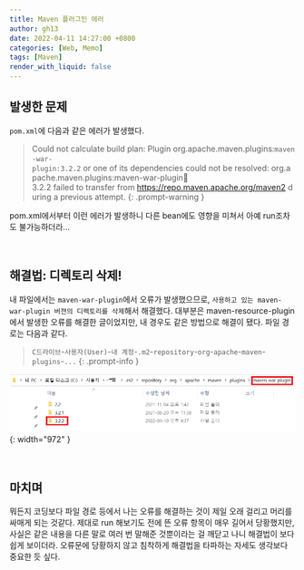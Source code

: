 ```yaml
---
title: Maven 플러그인 에러
author: gh13
date: 2022-04-11 14:27:00 +0800
categories: [Web, Memo]
tags: [Maven]
render_with_liquid: false
---
```


## 발생한 문제

`pom.xml`에 다음과 같은 에러가 발생했다.

> Could not calculate build plan: Plugin org.apache.maven.plugins:`maven-war-plugin:3.2.2` or one of its dependencies could not be resolved: org.apache.maven.plugins:maven-war-plugin:jar:3.2.2 failed to transfer from <https://repo.maven.apache.org/maven2> during a previous attempt.
{: .prompt-warning }

pom.xml에서부터 이런 에러가 발생하니 다른 bean에도 영향을 미쳐서 아예 run조차도 불가능하더라...

<br/>

## 해결법: 디렉토리 삭제!

내 파일에서는 `maven-war-plugin`에서 오류가 발생했으므로, `사용하고 있는 maven-war-plugin 버젼의 디렉토리를 삭제`해서 해결했다. 대부분은 maven-resource-plugin에서 발생한 오류를 해결한 글이었지만, 내 경우도 같은 방법으로 해결이 됐다. 파일 경로는 다음과 같다.  

> `C드라이브`-`사용자(User)`-`내 계정`-`.m2`-`repository`-`org`-`apache`-`maven`-`plugins`-`...`
{: .prompt-info }

![directory path](/assets/img/post_img/2022-04-11-03.png){: width="972" }

<br/>

## 마치며

뭐든지 코딩보다 파일 경로 등에서 나는 오류를 해결하는 것이 제일 오래 걸리고 머리를 싸매게 되는 것같다. 제대로 run 해보기도 전에 뜬 오류 항목이 매우 길어서 당황했지만, 사실은 같은 내용을 다른 말로 여러 번 말해준 것뿐이라는 걸 깨닫고 나니 해결법이 보다 쉽게 보이더라. 오류문에 당황하지 않고 침착하게 해결법을 타파하는 자세도 생각보다 중요한 듯 싶다.
